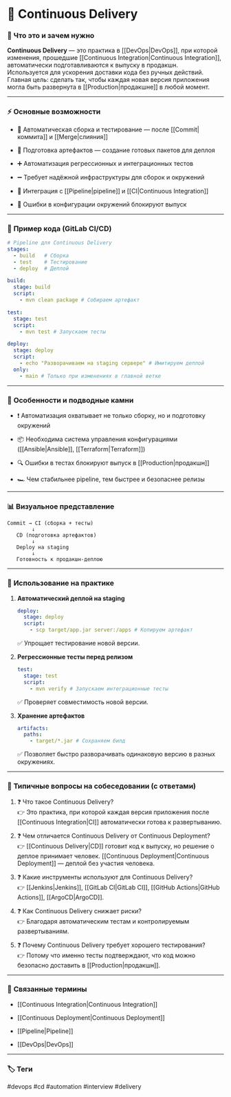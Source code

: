 # 📄 **Continuous Delivery**

### 📝 **Что это и зачем нужно**

**Continuous Delivery** — это практика в [[DevOps|DevOps]], при которой изменения, прошедшие [[Continuous Integration|Continuous Integration]], автоматически подготавливаются к выпуску в продакшн.  
Используется для ускорения доставки кода без ручных действий.  
Главная цель: сделать так, чтобы каждая новая версия приложения могла быть развернута в [[Production|продакшне]] в любой момент.

---

### ⚡ **Основные возможности**

- 📍 Автоматическая сборка и тестирование — после [[Commit|коммита]] и [[Merge|слияния]]
    
- 🔑 Подготовка артефактов — создание готовых пакетов для деплоя
    
- ➕ Автоматизация регрессионных и интеграционных тестов
    
- ➖ Требует надёжной инфраструктуры для сборок и окружений
    
- 🔄 Интеграция с [[Pipeline|pipeline]] и [[CI|Continuous Integration]]
    
- 🚫 Ошибки в конфигурации окружений блокируют выпуск
    

---

### 📌 **Пример кода (GitLab CI/CD)**

```yaml
# Pipeline для Continuous Delivery
stages:
  - build   # Сборка
  - test    # Тестирование
  - deploy  # Деплой

build:
  stage: build
  script:
    - mvn clean package # Собираем артефакт

test:
  stage: test
  script:
    - mvn test # Запускаем тесты

deploy:
  stage: deploy
  script:
    - echo "Разворачиваем на staging сервере" # Имитируем деплой
  only:
    - main # Только при изменениях в главной ветке
```

---

### 🧠 **Особенности и подводные камни**

- ❗ Автоматизация охватывает не только сборку, но и подготовку окружений
    
- 📦 Необходима система управления конфигурациями ([[Ansible|Ansible]], [[Terraform|Terraform]])
    
- 🔍 Ошибки в тестах блокируют выпуск в [[Production|продакшн]]
    
- 🏎 Чем стабильнее pipeline, тем быстрее и безопаснее релизы
    

---

### 📊 **Визуальное представление**

```
Commit → CI (сборка + тесты)
        ↓
   CD (подготовка артефактов)
        ↓
   Deploy на staging
        ↓
   Готовность к продакшн-деплою
```

---

### 💼 **Использование на практике**

1. **Автоматический деплой на staging**
    
    ```yaml
    deploy:
      stage: deploy
      script:
        - scp target/app.jar server:/apps # Копируем артефакт
    ```
    
    ✅ Упрощает тестирование новой версии.
    
2. **Регрессионные тесты перед релизом**
    
    ```yaml
    test:
      stage: test
      script:
        - mvn verify # Запускаем интеграционные тесты
    ```
    
    ✅ Проверяет совместимость новой версии.
    
3. **Хранение артефактов**
    
    ```yaml
    artifacts:
      paths:
        - target/*.jar # Сохраняем билд
    ```
    
    ✅ Позволяет быстро разворачивать одинаковую версию в разных окружениях.
    

---

### 🎯 **Типичные вопросы на собеседовании (с ответами)**

1. ❓ Что такое Continuous Delivery?  
    👉 Это практика, при которой каждая версия приложения после [[Continuous Integration|CI]] автоматически готова к развертыванию.
    
2. ❓ Чем отличается Continuous Delivery от Continuous Deployment?  
    👉 [[Continuous Delivery|CD]] готовит код к выпуску, но решение о деплое принимает человек. [[Continuous Deployment|Continuous Deployment]] — деплой без участия человека.
    
3. ❓ Какие инструменты используют для Continuous Delivery?  
    👉 [[Jenkins|Jenkins]], [[GitLab CI|GitLab CI]], [[GitHub Actions|GitHub Actions]], [[ArgoCD|ArgoCD]].
    
4. ❓ Как Continuous Delivery снижает риски?  
    👉 Благодаря автоматическим тестам и контролируемым развертываниям.
    
5. ❓ Почему Continuous Delivery требует хорошего тестирования?  
    👉 Потому что именно тесты подтверждают, что код можно безопасно доставить в [[Production|продакшн]].
    

---

### 🔗 **Связанные термины**

- [[Continuous Integration|Continuous Integration]]
    
- [[Continuous Deployment|Continuous Deployment]]
    
- [[Pipeline|Pipeline]]
    
- [[DevOps|DevOps]]
    

---

### 🏷 **Теги**

#devops #cd #automation #interview #delivery